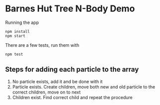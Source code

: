 # Barnes Hut Tree N-Body Demo

Running the app
```
npm install
npm start
```

There are a few tests, run them with
```
npm test
```
## Steps for adding each particle to the array
1. No particle exists, add it and be done with it
2. Particle exists. Create children, move both new and old particle to the correct children, move on to next
3. Children exist. Find correct child and repeat the procedure

